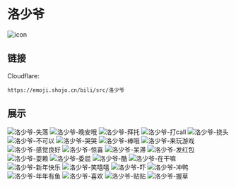 # 洛少爷
![icon](https://emoji.shojo.cn/bili/src/洛少爷/icon.png)
## 链接
Cloudflare:
```
https://emoji.shojo.cn/bili/src/洛少爷
```
## 展示
![洛少爷-失落](https://emoji.shojo.cn/bili/src/洛少爷/洛少爷-失落.png)
![洛少爷-晚安哦](https://emoji.shojo.cn/bili/src/洛少爷/洛少爷-晚安哦.png)
![洛少爷-拜托](https://emoji.shojo.cn/bili/src/洛少爷/洛少爷-拜托.png)
![洛少爷-打call](https://emoji.shojo.cn/bili/src/洛少爷/洛少爷-打call.png)
![洛少爷-挠头](https://emoji.shojo.cn/bili/src/洛少爷/洛少爷-挠头.png)
![洛少爷-不可以](https://emoji.shojo.cn/bili/src/洛少爷/洛少爷-不可以.png)
![洛少爷-哭哭](https://emoji.shojo.cn/bili/src/洛少爷/洛少爷-哭哭.png)
![洛少爷-棒哦](https://emoji.shojo.cn/bili/src/洛少爷/洛少爷-棒哦.png)
![洛少爷-来玩游戏](https://emoji.shojo.cn/bili/src/洛少爷/洛少爷-来玩游戏.png)
![洛少爷-感觉良好](https://emoji.shojo.cn/bili/src/洛少爷/洛少爷-感觉良好.png)
![洛少爷-惊喜](https://emoji.shojo.cn/bili/src/洛少爷/洛少爷-惊喜.png)
![洛少爷-呆滞](https://emoji.shojo.cn/bili/src/洛少爷/洛少爷-呆滞.png)
![洛少爷-发红包](https://emoji.shojo.cn/bili/src/洛少爷/洛少爷-发红包.png)
![洛少爷-耍赖](https://emoji.shojo.cn/bili/src/洛少爷/洛少爷-耍赖.png)
![洛少爷-委屈](https://emoji.shojo.cn/bili/src/洛少爷/洛少爷-委屈.png)
![洛少爷-酷](https://emoji.shojo.cn/bili/src/洛少爷/洛少爷-酷.png)
![洛少爷-在干嘛](https://emoji.shojo.cn/bili/src/洛少爷/洛少爷-在干嘛.png)
![洛少爷-新年快乐](https://emoji.shojo.cn/bili/src/洛少爷/洛少爷-新年快乐.png)
![洛少爷-笑嘻嘻](https://emoji.shojo.cn/bili/src/洛少爷/洛少爷-笑嘻嘻.png)
![洛少爷-吓](https://emoji.shojo.cn/bili/src/洛少爷/洛少爷-吓.png)
![洛少爷-冲鸭](https://emoji.shojo.cn/bili/src/洛少爷/洛少爷-冲鸭.png)
![洛少爷-年年有鱼](https://emoji.shojo.cn/bili/src/洛少爷/洛少爷-年年有鱼.png)
![洛少爷-喜欢](https://emoji.shojo.cn/bili/src/洛少爷/洛少爷-喜欢.png)
![洛少爷-贴贴](https://emoji.shojo.cn/bili/src/洛少爷/洛少爷-贴贴.png)
![洛少爷-握草](https://emoji.shojo.cn/bili/src/洛少爷/洛少爷-握草.png)
